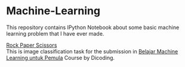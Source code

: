 # Machine-Learning
This repository contains IPython Notebook about some basic machine learning problem that I have ever made.

[Rock Paper Scissors](https://nbviewer.jupyter.org/github/adinandra12caesar/Machine-Learning/blob/master/Rock_Paper_Scissors.ipynb#)\
This is image classification task for the submission in [Belajar Machine Learning untuk Pemula](https://www.dicoding.com/academies/184) Course by Dicoding. 

